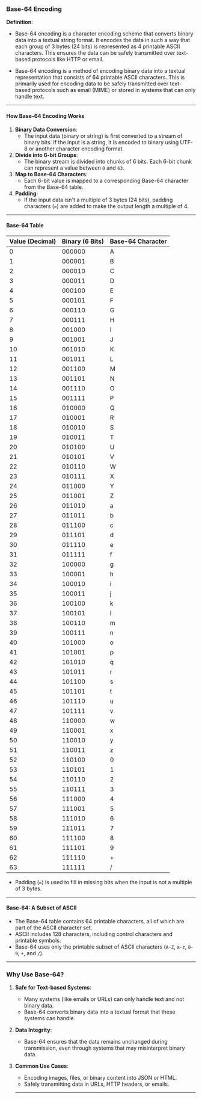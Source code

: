 ### Base-64 Encoding

**Definition**:  
- Base-64 encoding is a character encoding scheme that converts binary data into a textual string format. It encodes the data in such a way that each group of 3 bytes (24 bits) is represented as 4 printable ASCII characters. This ensures the data can be safely transmitted over text-based protocols like HTTP or email.

- Base-64 encoding is a method of encoding binary data into a textual representation that consists of 64 printable ASCII characters. This is primarily used for encoding data to be safely transmitted over text-based protocols such as email (MIME) or stored in systems that can only handle text.

---

#### **How Base-64 Encoding Works**
1. **Binary Data Conversion**:
   - The input data (binary or string) is first converted to a stream of binary bits. If the input is a string, it is encoded to binary using UTF-8 or another character encoding format.
2. **Divide into 6-bit Groups**:
   - The binary stream is divided into chunks of 6 bits. Each 6-bit chunk can represent a value between `0` and `63`.
3. **Map to Base-64 Characters**:
   - Each 6-bit value is mapped to a corresponding Base-64 character from the Base-64 table.
4. **Padding**:
   - If the input data isn't a multiple of 3 bytes (24 bits), padding characters (`=`) are added to make the output length a multiple of 4.

---

#### **Base-64 Table**

| Value (Decimal) | Binary (6 Bits) | Base-64 Character |
|------------------|-----------------|-------------------|
| 0                | 000000          | A                 |
| 1                | 000001          | B                 |
| 2                | 000010          | C                 |
| 3                | 000011          | D                 |
| 4                | 000100          | E                 |
| 5                | 000101          | F                 |
| 6                | 000110          | G                 |
| 7                | 000111          | H                 |
| 8                | 001000          | I                 |
| 9                | 001001          | J                 |
| 10               | 001010          | K                 |
| 11               | 001011          | L                 |
| 12               | 001100          | M                 |
| 13               | 001101          | N                 |
| 14               | 001110          | O                 |
| 15               | 001111          | P                 |
| 16               | 010000          | Q                 |
| 17               | 010001          | R                 |
| 18               | 010010          | S                 |
| 19               | 010011          | T                 |
| 20               | 010100          | U                 |
| 21               | 010101          | V                 |
| 22               | 010110          | W                 |
| 23               | 010111          | X                 |
| 24               | 011000          | Y                 |
| 25               | 011001          | Z                 |
| 26               | 011010          | a                 |
| 27               | 011011          | b                 |
| 28               | 011100          | c                 |
| 29               | 011101          | d                 |
| 30               | 011110          | e                 |
| 31               | 011111          | f                 |
| 32               | 100000          | g                 |
| 33               | 100001          | h                 |
| 34               | 100010          | i                 |
| 35               | 100011          | j                 |
| 36               | 100100          | k                 |
| 37               | 100101          | l                 |
| 38               | 100110          | m                 |
| 39               | 100111          | n                 |
| 40               | 101000          | o                 |
| 41               | 101001          | p                 |
| 42               | 101010          | q                 |
| 43               | 101011          | r                 |
| 44               | 101100          | s                 |
| 45               | 101101          | t                 |
| 46               | 101110          | u                 |
| 47               | 101111          | v                 |
| 48               | 110000          | w                 |
| 49               | 110001          | x                 |
| 50               | 110010          | y                 |
| 51               | 110011          | z                 |
| 52               | 110100          | 0                 |
| 53               | 110101          | 1                 |
| 54               | 110110          | 2                 |
| 55               | 110111          | 3                 |
| 56               | 111000          | 4                 |
| 57               | 111001          | 5                 |
| 58               | 111010          | 6                 |
| 59               | 111011          | 7                 |
| 60               | 111100          | 8                 |
| 61               | 111101          | 9                 |
| 62               | 111110          | +                 |
| 63               | 111111          | /                 |

- Padding (`=`) is used to fill in missing bits when the input is not a multiple of 3 bytes.

---

#### **Base-64: A Subset of ASCII**
- The Base-64 table contains 64 printable characters, all of which are part of the ASCII character set.
- ASCII includes 128 characters, including control characters and printable symbols.
- Base-64 uses only the printable subset of ASCII characters (`A-Z`, `a-z`, `0-9`, `+`, and `/`).

---

### **Why Use Base-64?**
1. **Safe for Text-based Systems**:
   - Many systems (like emails or URLs) can only handle text and not binary data.
   - Base-64 converts binary data into a textual format that these systems can handle.
   
2. **Data Integrity**:
   - Base-64 ensures that the data remains unchanged during transmission, even through systems that may misinterpret binary data.

3. **Common Use Cases**:
   - Encoding images, files, or binary content into JSON or HTML.
   - Safely transmitting data in URLs, HTTP headers, or emails.
   ---